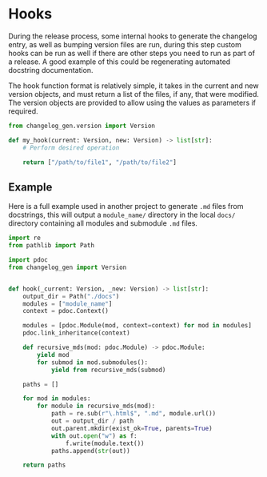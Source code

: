 # Hooks

During the release process, some internal hooks to generate the changelog
entry, as well as bumping version files are run, during this step custom hooks
can be run as well if there are other steps you need to run as part of a
release. A good example of this could be regenerating automated docstring
documentation.

The hook function format is relatively simple, it takes in the current and new
version objects, and must return a list of the files, if any, that were
modified. The version objects are provided to allow using the values as
parameters if required.

```python
from changelog_gen.version import Version

def my_hook(current: Version, new: Version) -> list[str]:
    # Perform desired operation

    return ["/path/to/file1", "/path/to/file2"]
```

## Example

Here is a full example used in another project to generate `.md` files from
docstrings, this will output a `module_name/`  directory in the local `docs/`
directory containing all modules and submodule `.md` files.


```python
import re
from pathlib import Path

import pdoc
from changelog_gen import Version


def hook(_current: Version, _new: Version) -> list[str]:
    output_dir = Path("./docs")
    modules = ["module_name"]
    context = pdoc.Context()

    modules = [pdoc.Module(mod, context=context) for mod in modules]
    pdoc.link_inheritance(context)

    def recursive_mds(mod: pdoc.Module) -> pdoc.Module:
        yield mod
        for submod in mod.submodules():
            yield from recursive_mds(submod)

    paths = []

    for mod in modules:
        for module in recursive_mds(mod):
            path = re.sub(r"\.html$", ".md", module.url())
            out = output_dir / path
            out.parent.mkdir(exist_ok=True, parents=True)
            with out.open("w") as f:
                f.write(module.text())
            paths.append(str(out))

    return paths
```

